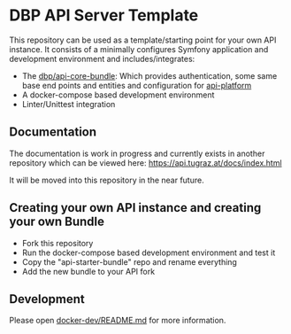# DBP API Server Template

This repository can be used as a template/starting point for your own API instance.
It consists of a minimally configures Symfony application and development environment
and includes/integrates:

* The [dbp/api-core-bundle](https://gitlab.tugraz.at/dbp/dbp-api/api-core-bundle): Which provides authentication, some same base end points and entities and configuration for [api-platform](https://api-platform.com/)
* A docker-compose based development environment
* Linter/Unittest integration

## Documentation

The documentation is work in progress and currently exists in another repository which can be viewed here:
https://api.tugraz.at/docs/index.html

It will be moved into this repository in the near future.

## Creating your own API instance and creating your own Bundle

* Fork this repository
* Run the docker-compose based development environment and test it
* Copy the "api-starter-bundle" repo and rename everything
* Add the new bundle to your API fork

## Development

Please open [docker-dev/README.md](./docker-dev/README.md) for more information.
